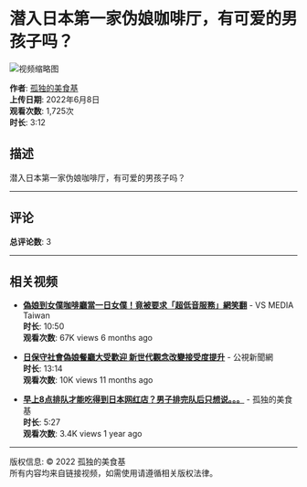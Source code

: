 # 潜入日本第一家伪娘咖啡厅，有可爱的男孩子吗？

![视频缩略图](https://i.ytimg.com/vi/5CKUW8L-jZo/hqdefault.jpg?sqp=-oaymwEmCKgBEF5IWvKriqkDGQgBFQAAiEIYAdgBAeIBCggYEAIYBjgBQAE=&rs=AOn4CLAPkVzEF9fVBcyt4dwgMf9knoavxw)

**作者**: [孤独的美食基](https://www.youtube.com/channel/UCkt-ijDaj4k188o3pviCtdQ)  
**上传日期**: 2022年6月8日  
**观看次数**: 1,725次  
**时长**: 3:12  

## 描述
潜入日本第一家伪娘咖啡厅，有可爱的男孩子吗？

---

## 评论
**总评论数**: 3

---

## 相关视频
- **[偽娘到女僕咖啡廳當一日女僕！竟被要求「超低音服務」網笑翻](https://www.youtube.com/watch?v=5CKUW8L-jZo)** - VS MEDIA Taiwan  
  **时长**: 10:50  
  **观看次数**: 67K views 6 months ago

- **[日保守社會偽娘餐廳大受歡迎 新世代觀念改變接受度提升](https://www.youtube.com/watch?v=fHtMbHcOrSE)** - 公視新聞網  
  **时长**: 13:14  
  **观看次数**: 10K views 11 months ago

- **[早上8点排队才能吃得到日本网红店？男子排完队后只想说。。。](https://www.youtube.com/watch?v=msjMjJ2UKFo)** - 孤独的美食基  
  **时长**: 5:27  
  **观看次数**: 3.4K views 1 year ago

---

版权信息: © 2022 孤独的美食基  
所有内容均来自链接视频，如需使用请遵循相关版权法律。
<!-- tcd_original_link https://www.youtube.com/watch?v=Ug1lvC-AbDg -->
